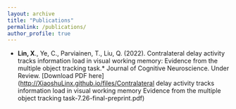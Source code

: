 ```yaml
---
layout: archive
title: "Publications"
permalink: /publications/
author_profile: true
---
```


* **Lin, X**., Ye, C., Parviainen, T., Liu, Q. (2022). Contralateral delay activity tracks information load in visual working memory: Evidence from the multiple object tracking task.* Journal of Cognitive Neuroscience. Under Review.  [Download PDF here](http://XiaoshuLinx.github.io/files/Contralateral delay activity tracks information load in visual working memory Evidence from the multiple object tracking task-7.26-final-preprint.pdf)
